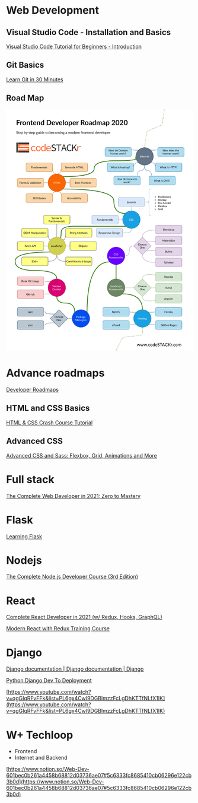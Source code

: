 # Web Development

## Visual Studio Code - Installation and Basics

[Visual Studio Code Tutorial for Beginners - Introduction](https://youtu.be/VqCgcpAypFQ)

## Git Basics

[Learn Git in 30 Minutes](https://youtu.be/N_bMCff8q6A)

## Road Map

![RoadMap](assets/web_asset.png)

# Advance roadmaps

[Developer Roadmaps](https://roadmap.sh/)

## HTML and CSS Basics

[HTML & CSS Crash Course Tutorial](https://youtube.com/playlist?list=PL4cUxeGkcC9ivBf_eKCPIAYXWzLlPAm6G)

## Advanced CSS

[Advanced CSS and Sass: Flexbox, Grid, Animations and More](https://www.udemy.com/share/101Wkw/)

# Full stack

[The Complete Web Developer in 2021: Zero to Mastery](https://www.udemy.com/course/the-complete-web-developer-zero-to-mastery/)

# Flask

[Learning Flask](https://www.youtube.com/playlist?list=PLF2JzgCW6-YY_TZCmBrbOpgx5pSNBD0_L)

# Nodejs

[The Complete Node.js Developer Course (3rd Edition)](https://www.udemy.com/course/the-complete-nodejs-developer-course-2/)

# React

[Complete React Developer in 2021 (w/ Redux, Hooks, GraphQL)](https://www.udemy.com/course/complete-react-developer-zero-to-mastery/)

[Modern React with Redux Training Course](https://www.udemy.com/course/react-redux/)

# Django

[Django documentation | Django documentation | Django](https://docs.djangoproject.com/en/3.1/)

[Python Django Dev To Deployment](https://www.udemy.com/course/python-django-dev-to-deployment/)

[https://www.youtube.com/watch?v=qgGIqRFvFFk&list=PL6gx4Cwl9DGBlmzzFcLgDhKTTfNLfX1IK](https://www.youtube.com/watch?v=qgGIqRFvFFk&list=PL6gx4Cwl9DGBlmzzFcLgDhKTTfNLfX1IK)

# W+ Techloop

- Frontend
- Internet and Backend

[https://www.notion.so/Web-Dev-601bec0b261a4458b68812d03736ae07#5c6333fc8685410cb06296e122cb3b0d](https://www.notion.so/Web-Dev-601bec0b261a4458b68812d03736ae07#5c6333fc8685410cb06296e122cb3b0d)
